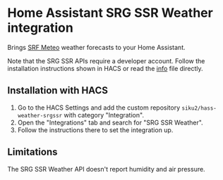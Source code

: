 # Home Assistant SRG SSR Weather integration

Brings [SRF Meteo](https://www.srf.ch/meteo) weather forecasts to your Home Assistant.

Note that the SRG SSR APIs require a developer account.
Follow the installation instructions shown in HACS or read the [info](info.md) file directly.

## Installation with HACS

1. Go to the HACS Settings and add the custom repository `siku2/hass-weather-srgssr` with category "Integration".
2. Open the "Integrations" tab and search for "SRG SSR Weather".
3. Follow the instructions there to set the integration up.

## Limitations

The SRG SSR Weather API doesn't report humidity and air pressure.
